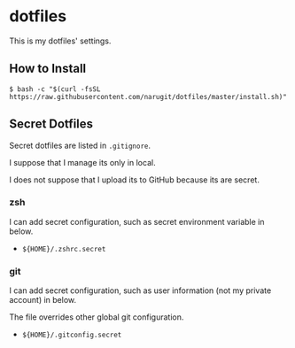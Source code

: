 # dotfiles

This is my dotfiles' settings.

## How to Install

```console
$ bash -c "$(curl -fsSL https://raw.githubusercontent.com/narugit/dotfiles/master/install.sh)"
```

## Secret Dotfiles
Secret dotfiles are listed in `.gitignore`.

I suppose that I manage its only in local.

I does not suppose that I upload its to GitHub because its are secret.

### zsh
I can add secret configuration, such as secret environment variable in below.
- `${HOME}/.zshrc.secret`

### git
I can add secret configuration, such as user information (not my private account) in below.

The file overrides other global git configuration.

- `${HOME}/.gitconfig.secret`

